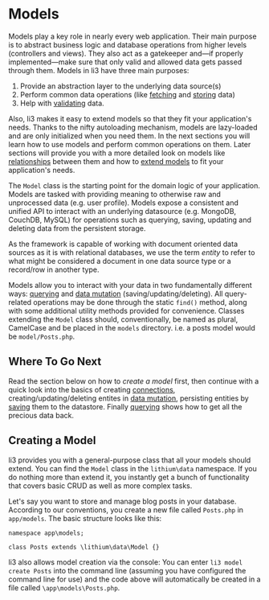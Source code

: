 # Models 

Models play a key role in nearly every web application. Their main purpose is to abstract business logic and database operations from higher levels (controllers and views). They also act as a gatekeeper and—if properly implemented—make sure that only valid and allowed data gets passed through them. Models in li3 have three main purposes:

 1. Provide an abstraction layer to the underlying data source(s)
 2. Perform common data operations (like [fetching](querying.md) and [storing](saving.md) data)
 3. Help with [validating](validation.md) data.

Also, li3 makes it easy to extend models so that they fit your application's needs. Thanks to the nifty autoloading mechanism, models are lazy-loaded and are only initialized when you need them. In the next sections you will learn how to use models and perform common operations on them. Later sections will provide you with a more detailed look on models like [relationships](relationships.md) between them and how to [extend models](adding-functions-to-models.md) to fit your application's needs.

The `Model` class is the starting point for the domain logic of your application.  Models are tasked with providing meaning to otherwise raw and unprocessed data (e.g. user profile).  Models expose a consistent and unified API to interact with an underlying datasource (e.g. MongoDB, CouchDB, MySQL) for operations such as querying, saving, updating and deleting data from the persistent storage.

<div class="note note-info">
	As the framework is capable of working with document oriented data sources as it is with relational databases, we use the term <em>entity</em> to refer to what might be considered a document in one data source type or a record/row in another type.
</div>

Models allow you to interact with your data in two fundamentally different ways: [querying](querying.md) and [data mutation](data-mutation.md) (saving/updating/deleting). All query-related operations may be done through the static `find()` method, along with some additional utility methods provided for convenience. Classes extending the `Model` class should, conventionally, be named as plural, CamelCase and be placed in the `models` directory. i.e. a posts model would be `model/Posts.php`.

## Where To Go Next

Read the section below on how to _create a model_ first, then continue with a quick look into the basics of creating [connections](connections.md), creating/updating/deleting entites in [data mutation](data-mutation.md), persisting entities by [saving](saving.md) them to the datastore. Finally [querying](querying.md) shows how to get all the precious data back.

## Creating a Model

li3 provides you with a general-purpose class that all your models should extend. You can find the `Model` class in the `lithium\data` namespace. If you do nothing more than extend it, you instantly get a bunch of functionality that covers basic CRUD as well as more complex tasks.

Let's say you want to store and manage blog posts in your database. According to our conventions, you create a new file called `Posts.php` in `app/models`. The basic structure looks like this:

```
namespace app\models;

class Posts extends \lithium\data\Model {}
```

<div class="note note-hint">
	li3 also allows model creation via the console:  You can enter <code>li3 model create Posts</code> into the command line (assuming you have configured the command line for use) and the code above will automatically be created in a file called <code>\app\models\Posts.php</code>.
</div>

